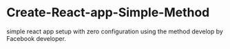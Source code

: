 # Create-React-app-Simple-Method
simple react app setup with zero configuration using the method develop by Facebook developer.
